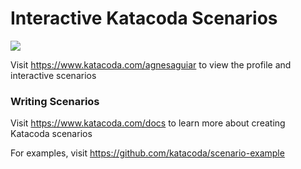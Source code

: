 # Interactive Katacoda Scenarios

[![](http://shields.katacoda.com/katacoda/agnesaguiar/count.svg)](https://www.katacoda.com/agnesaguiar "Get your profile on Katacoda.com")

Visit https://www.katacoda.com/agnesaguiar to view the profile and interactive scenarios

### Writing Scenarios
Visit https://www.katacoda.com/docs to learn more about creating Katacoda scenarios

For examples, visit https://github.com/katacoda/scenario-example
